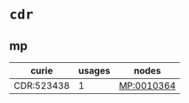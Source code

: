 # `cdr`

## mp

| curie      |   usages | nodes                                                   |
|------------|----------|---------------------------------------------------------|
| CDR:523438 |        1 | [MP:0010364](http://purl.obolibrary.org/obo/MP_0010364) |

